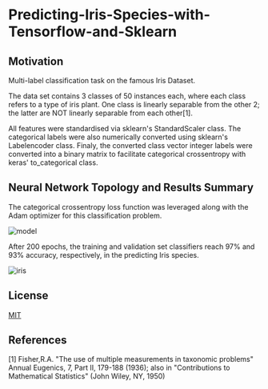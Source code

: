 
# Predicting-Iris-Species-with-Tensorflow-and-Sklearn

## Motivation
Multi-label classification task on the famous Iris Dataset.

The data set contains 3 classes of 50 instances each, where each class refers to a type of iris plant. One class is linearly separable from the other 2; the latter are NOT linearly separable from each other[1].

All features were standardised via sklearn's StandardScaler class. The categorical labels were also numerically converted using sklearn's Labelencoder class. Finaly, the converted class vector integer labels were converted into a binary matrix to facilitate categorical crossentropy with keras' to_categorical class.

## Neural Network Topology and Results Summary

The categorical crossentropy loss function was leveraged along with the Adam optimizer for this classification problem.

![model](https://user-images.githubusercontent.com/48378196/96961401-4be81500-1550-11eb-9cd2-4e0f682c3b56.png)

After 200 epochs, the training and validation set classifiers reach 97% and 93% accuracy, respectively, in the predicting Iris species. 

![iris](https://user-images.githubusercontent.com/48378196/97241055-112df780-1844-11eb-9e4a-72037a48e828.png)

## License
[MIT](https://choosealicense.com/licenses/mit/) 

## References
[1]  Fisher,R.A. "The use of multiple measurements in taxonomic problems" Annual Eugenics, 7, Part II, 179-188 (1936); also in "Contributions to Mathematical Statistics" (John Wiley, NY, 1950)
